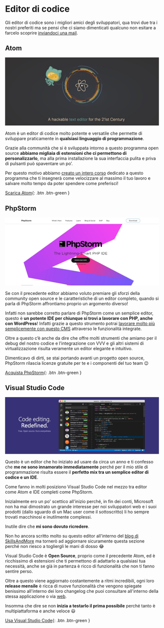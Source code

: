 # Editor di codice
Gli editor di codice sono i migliori amici degli sviluppatori, qua trovi due tra i nostri preferiti ma se pensi che ci siamo dimenticati qualcuno non esitare a farcelo scoprire [inviandoci una mail](https://skillsandmore.org/contatti).

## Atom
![Atom editor](images/atom.jpg)

Atom è un editor di codice molto potente e versatile che permette di sviluppare praticamente in **qualsiasi linguaggio di programmazione**.

Grazie alla communità che si è sviluppata intorno a questo programma open source **abbiamo migliaia di estensioni che ci permettono di personalizzarlo**, ma alla prima installazione la sua interfaccia pulita e priva di pulsanti può spaventare un po’.

Per questo motivo abbiamo [creato un intero corso](https://skillsandmore.org/corso/padroneggia-il-potere-di-atom/) dedicato a questo programma che ti insegnerà come velocizzare al massimo il tuo lavoro e salvare molto tempo da poter spendere come preferisci!

[Scarica Atom](http://atom.io/){: .btn .btn-green }

## PhpStorm
![PhpStorm IDE](images/phpstorm.jpg)

Se con il precedente editor abbiamo voluto premiare gli sforzi della community open source e le caratteristiche di un editor completo, quando si parla di PhpStorm affrontiamo proprio un argomento diverso!

Infatti non sarebbe corretto parlare di PhpStorm come un semplice editor, questo è **un potente IDE per chiunque si trovi a lavorare con PHP, anche con WordPress**! Infatti grazie a questo strumento potrai [lavorare molto più semplicemente con questo CMS](https://www.jetbrains.com/help/phpstorm/preparing-to-use-wordpress.html) attraverso le funzionalità integrate.

Oltre a questo c’è anche da dire che offre molti strumenti che amiamo per il debug del nostro codice e l’integrazione con VVV e gli altri sistemi di virtualizzazione risulta veramente un editor elegante e intuitivo.

Dimenticavo di dirti, se stai portando avanti un progetto open source, PhpStorm rilascia licenze gratuite per te e i componenti del tuo team :wink:

[Acquista PhpStorm](https://www.jetbrains.com/phpstorm/){: .btn .btn-green }

## Visual Studio Code
![Visual Studio Code](images/vscode.jpg)

Questo è un editor che ho iniziato ad usare da circa un anno e ti confesso che **me ne sono innamorato immediatamente** perché per il mio stile di programmazione risulta essere il **perfetto mix tra un semplice editor di codice e un IDE**.

Come fanno in molti posiziono Visual Studio Code nel mezzo tra editor come Atom e IDE completi come PhpStorm.

Inizialmente ero un po' scettico all'inizio perché, in fin dei conti, Microsoft non ha mai dimostrato un grande interesse per noi sviluppatori web e i suoi prodotti (dallo sguardo di un Mac user come il sottoscritto) li ho sempre trovati macchinosi e inutilmente complessi.

Inutile dire che **mi sono dovuto ricredere**.

Non ho ancora scritto molto su questo editor all'interno del [blog di SkillsAndMore](https://skillsandmore.org/blog/) ma tornerò ad aggiornare sicuramente questa sezione perché non riesco a togliergli le mani di dosso :joy:

Visual Studio Code è **Open Source**, proprio come il precedente Atom, ed è ricchissimo di estensioni che ti permettono di adattarlo a qualsiasi tua necessità, anche se già in partenza è ricco di funzionalità che non ti fanno sentire perso.

Oltre a questo viene aggiornato costantemente a ritmi incredibili, ogni loro **release mensile** è ricca di nuove funzionalità che vengono spiegate benissimo all'interno dei loro changelog che puoi consultare all'interno della stessa applicazione o via [web](https://code.visualstudio.com/updates/).

Insomma che dire se non **inizia a testarlo il prima possibile** perché tanto è multipiattaforma e anche veloce 😃

[Usa Visual Studio Code](https://code.visualstudio.com/){: .btn .btn-green }
